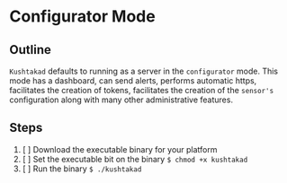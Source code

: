 # Configurator Mode

## Outline

`Kushtakad` defaults to running as a server in the `configurator` mode. This mode has a dashboard, can send alerts, performs automatic https, facilitates the creation of tokens, facilitates the creation of the `sensor's` configuration along with many other administrative features.

## Steps

1. [ ] Download the executable binary for your platform
2. [ ] Set the executable bit on the binary `$ chmod +x kushtakad`
3. [ ] Run the binary `$ ./kushtakad`





